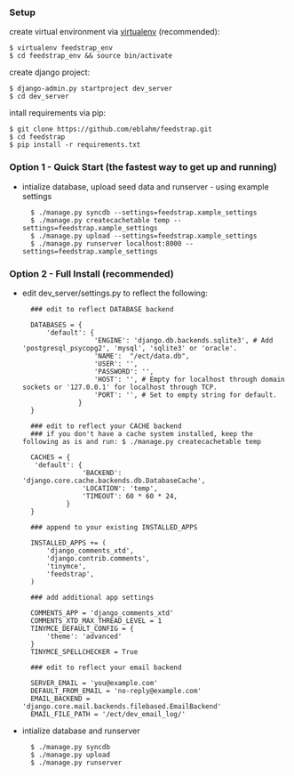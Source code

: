 ### Setup


create virtual environment via [virtualenv](https://pypi.python.org/pypi/virtualenv) (recommended):

    $ virtualenv feedstrap_env
    $ cd feedstrap_env && source bin/activate
        
create django project:
        
    $ django-admin.py startproject dev_server
    $ cd dev_server
        
intall requirements via pip:
        
    $ git clone https://github.com/eblahm/feedstrap.git
    $ cd feedstrap
    $ pip install -r requirements.txt
        
### Option 1 - Quick Start (the fastest way to get up and running)

- intialize database, upload seed data and runserver - using example settings

        $ ./manage.py syncdb --settings=feedstrap.xample_settings
        $ ./manage.py createcachetable temp --settings=feedstrap.xample_settings
        $ ./manage.py upload --settings=feedstrap.xample_settings
        $ ./manage.py runserver localhost:8000 --settings=feedstrap.xample_settings
    
### Option 2 - Full Install (recommended)
- edit dev_server/settings.py to reflect the following:
    
        ### edit to reflect DATABASE backend  
        
        DATABASES = {
            'default': {
                        'ENGINE': 'django.db.backends.sqlite3', # Add 'postgresql_psycopg2', 'mysql', 'sqlite3' or 'oracle'.
                        'NAME':  "/ect/data.db",
                        'USER': '',
                        'PASSWORD': '',
                        'HOST': '', # Empty for localhost through domain sockets or '127.0.0.1' for localhost through TCP.
                        'PORT': '', # Set to empty string for default.
                    }
        } 
        
        ### edit to reflect your CACHE backend
        ### if you don't have a cache system installed, keep the following as is and run: $ ./manage.py createcachetable temp
        
        CACHES = {
         'default': {
                     'BACKEND': 'django.core.cache.backends.db.DatabaseCache',
                     'LOCATION': 'temp',
                     'TIMEOUT': 60 * 60 * 24,
                 }
        }
        
        ### append to your existing INSTALLED_APPS
        
        INSTALLED_APPS += (
            'django_comments_xtd',
            'django.contrib.comments',
            'tinymce',
            'feedstrap',
        )
        
        ### add additional app settings
        
        COMMENTS_APP = 'django_comments_xtd'
        COMMENTS_XTD_MAX_THREAD_LEVEL = 1
        TINYMCE_DEFAULT_CONFIG = {
            'theme': 'advanced'    
        }
        TINYMCE_SPELLCHECKER = True
        
        ### edit to reflect your email backend
        
        SERVER_EMAIL = 'you@example.com'
        DEFAULT_FROM_EMAIL = 'no-reply@example.com'
        EMAIL_BACKEND = 'django.core.mail.backends.filebased.EmailBackend'
        EMAIL_FILE_PATH = '/ect/dev_email_log/'
        
- intialize database and runserver
    
        $ ./manage.py syncdb 
        $ ./manage.py upload
        $ ./manage.py runserver
